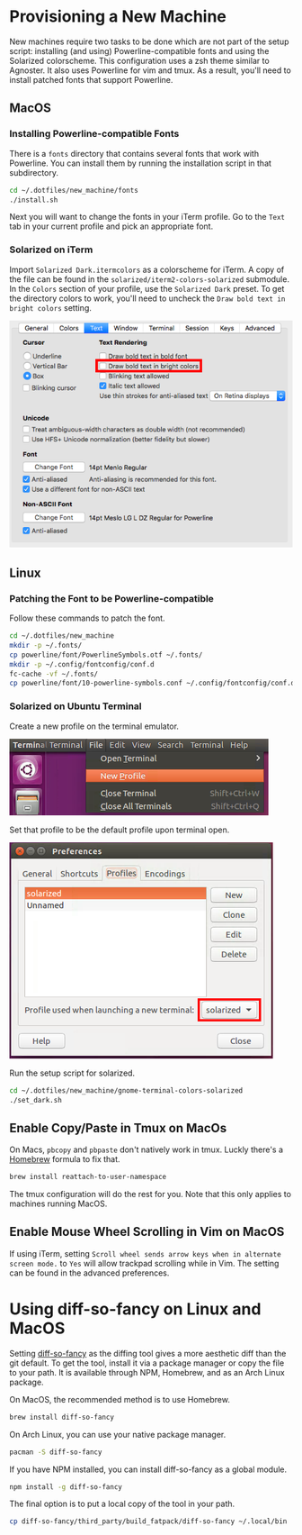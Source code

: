 # Provisioning a New Machine

New machines require two tasks to be done which are not part of the setup
script: installing (and using) Powerline-compatible fonts and using the
Solarized colorscheme. This configuration uses a zsh theme similar to Agnoster.
It also uses Powerline for vim and tmux. As a result, you'll need to install
patched fonts that support Powerline.

## MacOS

### Installing Powerline-compatible Fonts

There is a `fonts` directory that contains several fonts that work with
Powerline. You can install them by running the installation script in that
subdirectory.

```bash
cd ~/.dotfiles/new_machine/fonts
./install.sh
```

Next you will want to change the fonts in your iTerm profile. Go to the `Text`
tab in your current profile and pick an appropriate font.

### Solarized on iTerm

Import `Solarized Dark.itermcolors` as a colorscheme for iTerm. A copy of the
file can be found in the `solarized/iterm2-colors-solarized` submodule. In the
`Colors` section of your profile, use the `Solarized Dark` preset. To get the
directory colors to work, you'll need to uncheck the `Draw bold text in bright
colors` setting.

  ![Solarized on iTerm](images/boldoption.png)

## Linux

### Patching the Font to be Powerline-compatible

Follow these commands to patch the font.

```bash
cd ~/.dotfiles/new_machine
mkdir -p ~/.fonts/
cp powerline/font/PowerlineSymbols.otf ~/.fonts/
mkdir -p ~/.config/fontconfig/conf.d
fc-cache -vf ~/.fonts/
cp powerline/font/10-powerline-symbols.conf ~/.config/fontconfig/conf.d
```

### Solarized on Ubuntu Terminal

Create a new profile on the terminal emulator.

  ![Creating a new terminal profile](images/newprofile.png)

Set that profile to be the default profile upon terminal open.

  ![Using solarized as the default terminal](images/newterminal.png)

Run the setup script for solarized.

```bash
cd ~/.dotfiles/new_machine/gnome-terminal-colors-solarized
./set_dark.sh
```

## Enable Copy/Paste in Tmux on MacOs
On Macs, `pbcopy` and `pbpaste` don't natively work in tmux. Luckly there's a
[Homebrew](http://brew.sh/) formula to fix that.

```bash
brew install reattach-to-user-namespace
```

The tmux configuration will do the rest for you. Note that this only applies to
machines running MacOS.

## Enable Mouse Wheel Scrolling in Vim on MacOS
If using iTerm, setting `Scroll wheel sends arrow keys when in alternate screen
mode.` to `Yes` will allow trackpad scrolling while in Vim. The setting can be
found in the advanced preferences.

# Using diff-so-fancy on Linux and MacOS
Setting [diff-so-fancy](https://github.com/so-fancy/diff-so-fancy) as the
diffing tool gives a more aesthetic diff than the git default. To get the tool,
install it via a package manager or copy the file to your path. It is available
through NPM, Homebrew, and as an Arch Linux package.

On MacOS, the recommended method is to use Homebrew.
```bash
brew install diff-so-fancy
```

On Arch Linux, you can use your native package manager.
```bash
pacman -S diff-so-fancy
```

If you have NPM installed, you can install diff-so-fancy as a global module.
```bash
npm install -g diff-so-fancy
```

The final option is to put a local copy of the tool in your path.
```bash
cp diff-so-fancy/third_party/build_fatpack/diff-so-fancy ~/.local/bin
```
